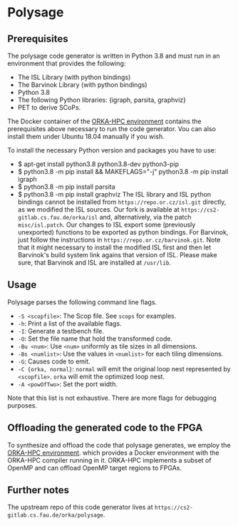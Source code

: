 # Polysage

## Prerequisites

The polysage code generator is written in Python 3.8 and
must run in an environment that provides the following:

- The ISL Library (with python bindings)
- The Barvinok Library (with python bindings)
- Python 3.8
- The following Python libraries: {igraph, parsita, graphviz}
- PET to derive SCoPs.

The Docker container of the
[ORKA-HPC environment](https://cs2-gitlab.cs.fau.de/orka/orkadistro)
contains the prerequisites above necessary to run
the code generator.
Vou can also install them under
Ubuntu 18.04 manually if you wish.

To install the necessary Python
version and packages you have to use:
- $ apt-get install python3.8 python3.8-dev python3-pip
- $ python3.8 -m pip install && MAKEFLAGS="-j" python3.8 -m pip install igraph
- $ python3.8 -m pip install parsita
- $ python3.8 -m pip install graphviz
The ISL library and ISL python bindings
cannot be installed from `https://repo.or.cz/isl.git`
directly, as we modified the ISL sources. Our fork is
available at `https://cs2-gitlab.cs.fau.de/orka/isl`
and, alternatively, via the patch `misc/isl.patch`.
Our changes to ISL export some (previously unexported)
functions to be exported as python bindings.
For Barvinok, just follow the instructions
in `https://repo.or.cz/barvinok.git`. Note that it
might necessary to install the modified ISL first and
then let Barvinok's build system link agains that version
of ISL. Please make sure, that Barvinok and ISL are
installed at `/usr/lib`.

## Usage

Polysage parses the following command line flags.

- `-S <scopfile>`: The Scop file. See `scops` for examples.
- `-h`: Print a list of the available flags.
- `-I`: Generate a testbench file.
- `-O`: Set the file name that hold the transformed code.
- `-Bu <num>`: Use `<num>` uniformly as tile sizes in all dimensions.
- `-Bs <numlist>`: Use the values in `<numlist>` for each tiling dimensions.
- `-G`: Causes code to emit.
- `-C {orka, normal}`: `normal` will emit the original loop nest
  represented by `<scopfile>`. `orka` will emit the optimized loop nest.
- `-A <powOfTwo>`: Set the port width.

Note that this list is not exhaustive. There
are more flags for debugging purposes.

## Offloading the generated code to the FPGA

To synthesize and offload the code that polysage
generates, we employ the [ORKA-HPC environment](https://cs2-gitlab.cs.fau.de/orka/orkadistro).
which provides a Docker environment with the ORKA-HPC
compiler running in it. ORKA-HPC implements a subset of
OpenMP and can offload OpenMP target regions to FPGAs.

## Further notes

The upstream repo of this code generator lives
at `https://cs2-gitlab.cs.fau.de/orka/polysage`.
